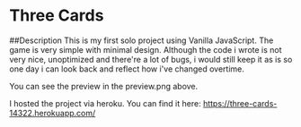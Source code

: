 # Three Cards

##Description
This is my first solo project using Vanilla JavaScript. The game is very simple with minimal design. Although the code i wrote is not very nice, unoptimized and there're a lot of bugs, i would still keep it as is so one day i can look back and reflect how i've changed overtime.

You can see the preview in the preview.png above.

I hosted the project via heroku. You can find it here:
https://three-cards-14322.herokuapp.com/
